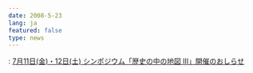 ```yaml
---
date: 2008-5-23
lang: ja
featured: false
type: news
---
```

: 
<a href="http://www.hi.u-tokyo.ac.jp/personal/fumiko/meeting2008.pdf"> 7月11日(金)・12日(土) シンポジウム「歴史の中の地図 Ⅲ」開催のおしらせ</a>
